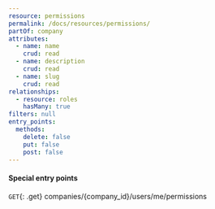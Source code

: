 ```yaml
---
resource: permissions
permalink: /docs/resources/permissions/
partOf: company
attributes:
  - name: name
    crud: read
  - name: description
    crud: read
  - name: slug
    crud: read
relationships:
  - resource: roles
    hasMany: true
filters: null
entry_points:
  methods:
    delete: false
    put: false
    post: false
---
```


#### Special entry points
`GET`{: .get} companies/{company_id}/users/me/permissions